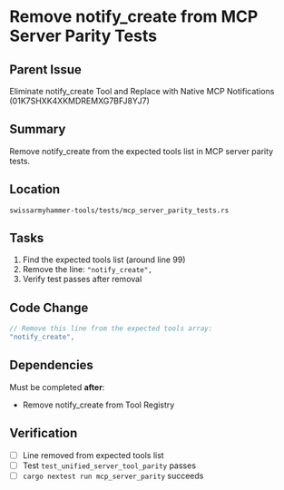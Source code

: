 # Remove notify_create from MCP Server Parity Tests

## Parent Issue
Eliminate notify_create Tool and Replace with Native MCP Notifications (01K7SHXK4XKMDREMXG7BFJ8YJ7)

## Summary
Remove notify_create from the expected tools list in MCP server parity tests.

## Location
`swissarmyhammer-tools/tests/mcp_server_parity_tests.rs`

## Tasks

1. Find the expected tools list (around line 99)
2. Remove the line: `"notify_create",`
3. Verify test passes after removal

## Code Change

```rust
// Remove this line from the expected tools array:
"notify_create",
```

## Dependencies

Must be completed **after**:
- Remove notify_create from Tool Registry

## Verification

- [ ] Line removed from expected tools list
- [ ] Test `test_unified_server_tool_parity` passes
- [ ] `cargo nextest run mcp_server_parity` succeeds
